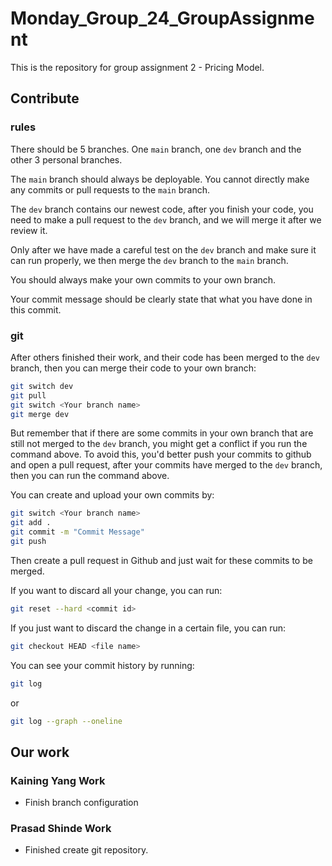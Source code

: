 # Monday_Group_24_GroupAssignment

This is the repository for group assignment 2 - Pricing Model.

## Contribute

### rules

There should be 5 branches. One `main` branch, one `dev` branch and the other 3 personal branches.

The `main` branch should always be deployable. You cannot directly make any commits or pull requests to the `main` branch.

The `dev` branch contains our newest code, after you finish your code, you need to make a pull request to the `dev` branch, and we will merge it after we review it.

Only after we have made a careful test on the `dev` branch and make sure it can run properly, we then merge the `dev` branch to the `main` branch.

You should always make your own commits to your own branch.

Your commit message should be clearly state that what you have done in this commit.

### git

After others finished their work, and their code has been merged to the `dev` branch, then you can merge their code to your own branch:

```bash
git switch dev
git pull
git switch <Your branch name>
git merge dev
```

But remember that if there are some commits in your own branch that are still not merged to the `dev` branch, you might get a conflict if you run the command above. To avoid this, you'd better push your commits to github and open a pull request, after your commits have merged to the `dev` branch, then you can run the command above.

You can create and upload your own commits by:

```bash
git switch <Your branch name>
git add .
git commit -m "Commit Message"
git push
```

Then create a pull request in Github and just wait for these commits to be merged.

If you want to discard all your change, you can run:

```bash
git reset --hard <commit id>
```

If you just want to discard the change in a certain file, you can run:

```bash
git checkout HEAD <file name>
```

You can see your commit history by running:

```bash
git log
```

or

```bash
git log --graph --oneline
```

## Our work

### Kaining Yang Work

- Finish branch configuration

### Prasad Shinde Work

- Finished create git repository.
